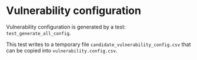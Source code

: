 # Vulnerability configuration

Vulnerability configuration is generated by a test:
`test_generate_all_config`.

This test writes to a temporary file `candidate_vulnerability_config.csv`
that can be copied into `vulnerability.config.csv`.
